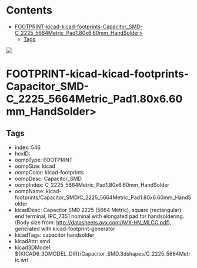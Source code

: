 



Contents
========

* [FOOTPRINT-kicad-kicad-footprints-Capacitor_SMD-C_2225_5664Metric_Pad1.80x6.60mm_HandSolder>](#footprint-kicad-kicad-footprints-capacitor_smd-c_2225_5664metric_pad180x660mm_handsolder)
	* [Tags](#tags)
  
![][im]
# FOOTPRINT-kicad-kicad-footprints-Capacitor_SMD-C_2225_5664Metric_Pad1.80x6.60mm_HandSolder>

## Tags

- index: 546
- hexID: 
- oompType: FOOTPRINT
- oompSize: kicad
- oompColor: kicad-footprints
- oompDesc: Capacitor_SMD
- oompIndex: C_2225_5664Metric_Pad1.80x6.60mm_HandSolder
- oompName: kicad-footprints/Capacitor_SMD/C_2225_5664Metric_Pad1.80x6.60mm_HandSolder
- kicadDesc: Capacitor SMD 2225 (5664 Metric), square (rectangular) end terminal, IPC_7351 nominal with elongated pad for handsoldering. (Body size from: http://datasheets.avx.com/AVX-HV_MLCC.pdf), generated with kicad-footprint-generator
- kicadTags: capacitor handsolder
- kicadAttr: smd
- kicad3DModel: ${KICAD6_3DMODEL_DIR}/Capacitor_SMD.3dshapes/C_2225_5664Metric.wrl



[im]: image.png
